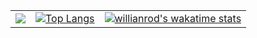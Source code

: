 | | | |
|:-------------------------:|:-------------------------:|:-------------------------:|
|<img src="https://github-readme-stats.vercel.app/api?username=roufroufrouf&show_icons=true&bg_color=ffffff&count_private=true"/>|[![Top Langs](https://github-readme-stats.vercel.app/api/top-langs/?username=roufroufrouf&layout=compact)](https://github.com/anuraghazra/github-readme-stats)|[![willianrod's wakatime stats](https://github-readme-stats.vercel.app/api/wakatime?username=roufroufrouf)](https://github.com/anuraghazra/github-readme-stats)|

